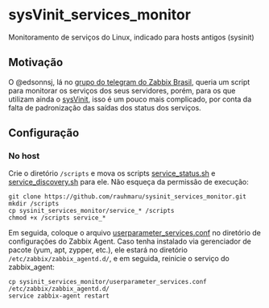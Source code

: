 # sysVinit_services_monitor
Monitoramento de serviços do Linux, indicado para hosts antigos (sysinit)

## Motivação
O @edsonnsj, lá no [grupo do telegram do Zabbix Brasil](https://t.me/ZabbixBrasil/284147), queria um script para monitorar os serviços dos seus servidores, porém, para os que utilizam ainda o [sysVinit](https://wiki.archlinux.org/index.php/SysVinit), isso é um pouco mais complicado, por conta da falta de padronização das saídas dos status dos serviços.

## Configuração
### No host
Crie o diretório `/scripts` e mova os scripts [service_status.sh](./service_status.sh) e [service_discovery.sh](./service_discovery.sh) para ele. Não esqueça da permissão de execução:

```shell
git clone https://github.com/rauhmaru/sysinit_services_monitor.git
mkdir /scripts
cp sysinit_services_monitor/service_* /scripts
chmod +x /scripts service_*
```

Em seguida, coloque o arquivo [userparameter_services.conf](./userparmeter_services.conf) no diretório de configurações do Zabbix Agent. Caso tenha instalado via gerenciador de pacote (yum, apt, zypper, etc.), ele estará no diretório `/etc/zabbix/zabbix_agentd.d/`, e em seguida, reinicie o serviço do zabbix_agent:

```shell
cp sysinit_services_monitor/userparameter_services.conf /etc/zabbix/zabbix_agentd.d/
service zabbix-agent restart
```
